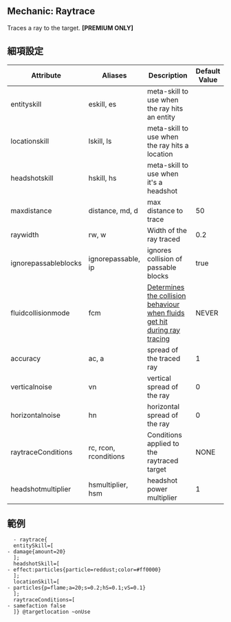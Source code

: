 Mechanic: Raytrace
---------------------

Traces a ray to the target. **[PREMIUM ONLY]**
 
細項設定
----------

| Attribute| Aliases   | Description  | Default Value |
|----------------------|-----------------------|----------------------------------------------------------------------------------------------------------------------------------------------------------|---------------|
| entityskill  | eskill, es| meta-skill to use when the ray hits an entity |   |
| locationskill| lskill, ls| meta-skill to use when the ray hits a location|   |
| headshotskill| hskill, hs| meta-skill to use when it's a headshot|   |
| maxdistance  | distance, md, d   | max distance to trace| 50|
| raywidth | rw, w | Width of the ray traced  | 0.2   |  |
| ignorepassableblocks | ignorepassable, ip| ignores collision of passable blocks | true  |
| fluidcollisionmode   | fcm   | [Determines the collision behaviour when fluids get hit during ray tracing](https://hub.spigotmc.org/javadocs/spigot/org/bukkit/FluidCollisionMode.html) | NEVER |
| accuracy | ac, a | spread of the traced ray | 1 |
| verticalnoise| vn| vertical spread of the ray   | 0 |
| horizontalnoise  | hn| horizontal spread of the ray | 0 |
| raytraceConditions   | rc, rcon, rconditions | Conditions applied to the raytraced target| NONE  |
| headshotmultiplier   | hsmultiplier, hsm | headshot power multiplier| 1 |

範例
--------

```
  - raytrace{
  entitySkill=[
- damage{amount=20}
  ];
  headshotSkill=[
- effect:particles{particle=reddust;color=#ff0000}
  ];
  locationSkill=[
- particles{p=flame;a=20;s=0.2;hS=0.1;vS=0.1}
  ];
  raytraceConditions=[
- samefaction false
  ]} @targetlocation ~onUse
```